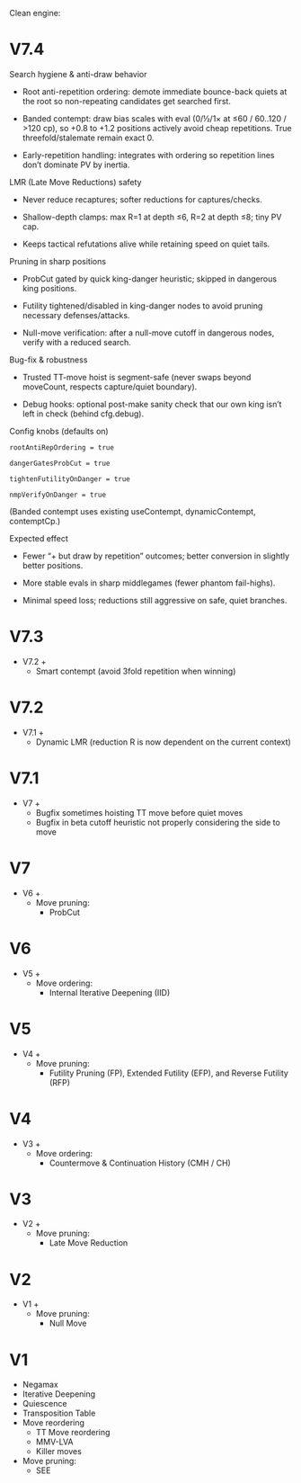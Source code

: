 Clean engine:

# V7.4
Search hygiene & anti-draw behavior

- Root anti-repetition ordering: demote immediate bounce-back quiets at the root so non-repeating candidates get searched first.

- Banded contempt: draw bias scales with eval (0/½/1× at ≤60 / 60..120 / >120 cp), so +0.8 to +1.2 positions actively avoid cheap repetitions. True threefold/stalemate remain exact 0.

- Early-repetition handling: integrates with ordering so repetition lines don’t dominate PV by inertia.

LMR (Late Move Reductions) safety

- Never reduce recaptures; softer reductions for captures/checks.

- Shallow-depth clamps: max R=1 at depth ≤6, R=2 at depth ≤8; tiny PV cap.

- Keeps tactical refutations alive while retaining speed on quiet tails.

Pruning in sharp positions

- ProbCut gated by quick king-danger heuristic; skipped in dangerous king positions.

- Futility tightened/disabled in king-danger nodes to avoid pruning necessary defenses/attacks.

- Null-move verification: after a null-move cutoff in dangerous nodes, verify with a reduced search.

Bug-fix & robustness

- Trusted TT-move hoist is segment-safe (never swaps beyond moveCount, respects capture/quiet boundary).

- Debug hooks: optional post-make sanity check that our own king isn’t left in check (behind cfg.debug).

Config knobs (defaults on)
```
rootAntiRepOrdering = true

dangerGatesProbCut = true

tightenFutilityOnDanger = true

nmpVerifyOnDanger = true
```

(Banded contempt uses existing useContempt, dynamicContempt, contemptCp.)

Expected effect

- Fewer “+ but draw by repetition” outcomes; better conversion in slightly better positions.

- More stable evals in sharp middlegames (fewer phantom fail-highs).

- Minimal speed loss; reductions still aggressive on safe, quiet branches.

# V7.3
- V7.2 +
    - Smart contempt (avoid 3fold repetition when winning)

# V7.2
- V7.1 +
    - Dynamic LMR (reduction R is now dependent on the current context)

# V7.1
- V7 +
    - Bugfix sometimes hoisting TT move before quiet moves
    - Bugfix in beta cutoff heuristic not properly considering the side to move

# V7
- V6 +
    - Move pruning:
        - ProbCut

# V6
- V5 +
    - Move ordering:
        - Internal Iterative Deepening (IID)

# V5
- V4 +
    - Move pruning:
        - Futility Pruning (FP), Extended Futility (EFP), and Reverse Futility (RFP)

# V4
- V3 +
  - Move ordering:
    - Countermove & Continuation History (CMH / CH)

# V3
- V2 +
  - Move pruning:
    - Late Move Reduction

# V2
- V1 +
  - Move pruning:
    - Null Move
# V1
- Negamax
- Iterative Deepening
- Quiescence
- Transposition Table
- Move reordering
  - TT Move reordering
  - MMV-LVA
  - Killer moves
- Move pruning:
  - SEE

